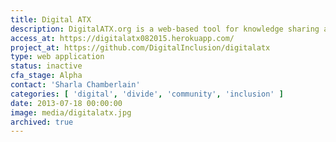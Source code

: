 ```yaml
---
title: Digital ATX
description: DigitalATX.org is a web-based tool for knowledge sharing and creating an inventory of assets for digital inclusion programming in Austin.
access_at: https://digitalatx082015.herokuapp.com/
project_at: https://github.com/DigitalInclusion/digitalatx
type: web application
status: inactive
cfa_stage: Alpha
contact: 'Sharla Chamberlain'
categories: [ 'digital', 'divide', 'community', 'inclusion' ]
date: 2013-07-18 00:00:00
image: media/digitalatx.jpg
archived: true
---
```

